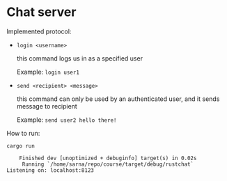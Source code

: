 # Chat server

Implemented protocol:
  * `login <username>`
    
    this command logs us in as a specified user
    
    Example: `login user1`
  * `send <recipient> <message>`
    
    this command can only be used by an authenticated user, and it sends message <message> to recipient <recipient>
    
    Example: `send user2 hello there!`

How to run:
```
cargo run

    Finished dev [unoptimized + debuginfo] target(s) in 0.02s
     Running `/home/sarna/repo/course/target/debug/rustchat`
Listening on: localhost:8123

```
